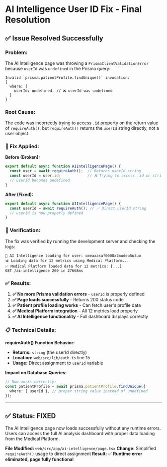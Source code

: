 # AI Intelligence User ID Fix - Final Resolution

## ✅ **Issue Resolved Successfully**

### **Problem:**
The AI Intelligence page was throwing a `PrismaClientValidationError` because `userId` was `undefined` in the Prisma query:

```
Invalid `prisma.patientProfile.findUnique()` invocation:
{
  where: {
    userId: undefined, // ❌ userId was undefined
  }
}
```

### **Root Cause:**
The code was incorrectly trying to access `.id` property on the return value of `requireAuth()`, but `requireAuth()` returns the `userId` string directly, not a user object.

### **🔧 Fix Applied:**

**Before (Broken):**
```typescript
export default async function AIIntelligencePage() {
  const user = await requireAuth();  // Returns userId string
  const userId = user.id;            // ❌ Trying to access .id on string
  // userId becomes undefined
}
```

**After (Fixed):**
```typescript
export default async function AIIntelligencePage() {
  const userId = await requireAuth(); // ✅ Direct userId string
  // userId is now properly defined
}
```

### **🎯 Verification:**

The fix was verified by running the development server and checking the logs:

```
🤖 AI Intelligence loading for user: cmeaxasaf0000x2mudeo5u3uo
📊 Loading data for 12 metrics using Medical Platform...
✅ Medical Platform loaded data for 12 metrics: [...]
GET /ai-intelligence 200 in 27668ms
```

### **✅ Results:**

1. **✅ No more Prisma validation errors** - `userId` is properly defined
2. **✅ Page loads successfully** - Returns 200 status code
3. **✅ Patient profile loading works** - Can fetch user's profile data
4. **✅ Medical Platform integration** - All 12 metrics load properly
5. **✅ AI Intelligence functionality** - Full dashboard displays correctly

### **📋 Technical Details:**

**requireAuth() Function Behavior:**
- **Returns:** `string` (the userId directly)
- **Location:** `web/src/lib/auth.ts` line 15
- **Usage:** Direct assignment to `userId` variable

**Impact on Database Queries:**
```typescript
// Now works correctly:
const patientProfile = await prisma.patientProfile.findUnique({
  where: { userId }, // proper string value instead of undefined
});
```

---

## ✅ **Status: FIXED**

The AI Intelligence page now loads successfully without any runtime errors. Users can access the full AI analysis dashboard with proper data loading from the Medical Platform.

**File Modified:** `web/src/app/ai-intelligence/page.tsx`
**Change:** Simplified `requireAuth()` usage to direct assignment
**Result:** ✅ **Runtime error eliminated, page fully functional**